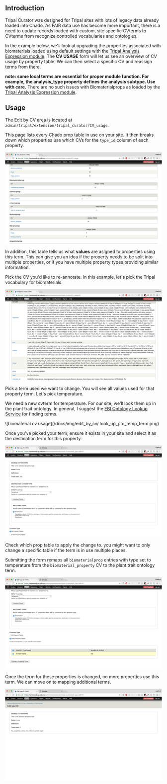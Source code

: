 
## Introduction

Tripal Curator was designed for Tripal sites with lots of legacy data already loaded into Chado.  As FAIR data use has become more important, there is a need to update records loaded with custom, site specific CVterms to CVterms from recognize controlled vocabularies and ontologies.

In the example below, we'll look at upgrading the properties associated with biomaterials loaded using default settings with the [Tripal Analysis Expression module](https://github.com/tripal/tripal_analysis_expression). The **CV USAGE** form will let us see an overview of CV usage by property table.  We can then select a specific CV and reassign terms from there.

**note: some local terms are essential for proper module function. For example, the analysis_type property defines the analysis subtype. Use with care.**  There are no such issues with Biomaterialprops as loaded by the [Tripal Analysis Expression module](https://github.com/tripal/tripal_analysis_expression). 

## Usage

The Edit by CV area is located at `admin/tripal/extension/tripal_curator/CV_usage`.  

This page lists every Chado prop table in use on your site.  It then breaks down which properties use which CVs for the `type_id` column of each property.

![CV usage area](/docs/img/edit_by_cv/cv_usage_table.png)

In addition, this table tells us what **values** are asigned to properties using this term.  This can give you an idea if the property needs to be split into multiple properties, or if you have multiple property types providing similar information.

Pick the CV you'd like to re-annotate.  In this example, let's pick the Tripal vocabulary for biomaterials.
 
 ![biomaterial cv usage](/docs/img/edit_by_cv/biomaterialcv_page.png)
 
Pick a term used we want to change. You will see all values used for that property term. Let's pick temperature.
 
We need a new cvterm for temperature. For our site, we'll look them up in the plant trait ontology.  In general, I suggest the [EBI Ontology Lookup Service](https://www.ebi.ac.uk/ols/index) for finding terms.

![biomaterial cv usage](/docs/img/edit_by_cv/ look_up_pto_temp_term.png)
 
Once you've picked your term, ensure it exists in your site and select it as the destination term for this property.
 
 ![look up term](/docs/img/edit_by_cv/curator_temp_lookup.png)
 
 Check which prop table to apply the change to. you might want to only change a specific table if the term is in use multiple places.
 
 Submitting the form remaps all `biomaterialprop` entries with type set to temperature from the `biomaterial_property` CV to the plant trait ontology term.
 
 ![temp biomaterial](/docs/img/edit_by_cv/temp_biomaterialprop_only.png)
 
 Once the term for these properties
 is changed, no more properties use this term.  We can move on to mapping additional terms.
 
 ![temp is gone](/docs/img/edit_by_cv/temp_is_gone.png)
 
